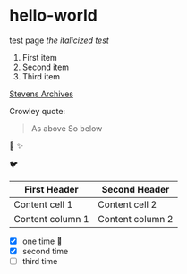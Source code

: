 # hello-world
test page
*the italicized test*

1. First item
2. Second item
3. Third item

[Stevens Archives](https://stevensarchives.tumblr.com)

Crowley quote:

> As above
> So below

:camel:  :sparkles:

:bird:

First Header | Second Header
------------ | -------------
Content cell 1 | Content cell 2
Content column 1 | Content column 2

- [x] one time :camel:
- [x] second time
- [ ] third time
